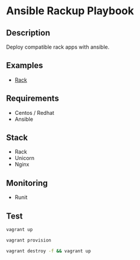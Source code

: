 Ansible Rackup Playbook
=====================

Description
-----------

Deploy compatible rack apps with ansible.

Examples
--------

- [Rack](https://github.com/jamesmoriarty/rack-playbook/blob/master/rackup.yml)

Requirements
------------

- Centos / Redhat
- Ansible

Stack
-----

- Rack
- Unicorn
- Nginx

Monitoring
----------

- Runit

Test
----

```bash
vagrant up
```

```bash
vagrant provision
```

```bash
vagrant destroy -f && vagrant up
```

